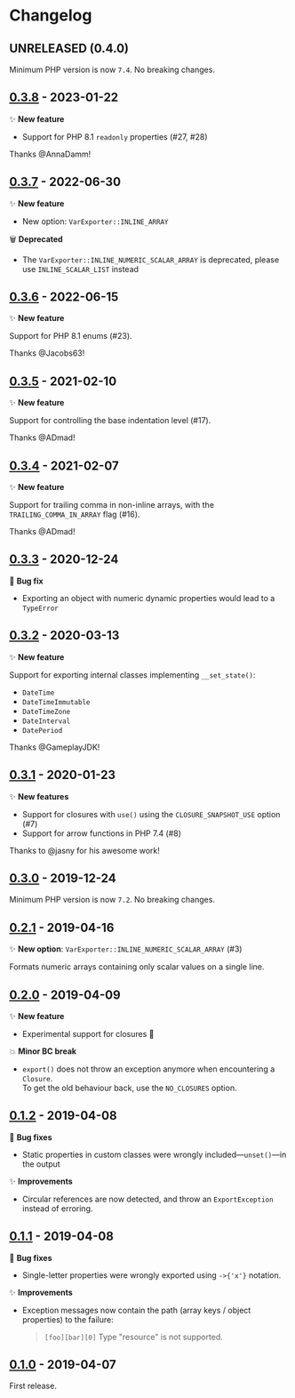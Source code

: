 # Changelog

## UNRELEASED (0.4.0)

Minimum PHP version is now `7.4`. No breaking changes.

## [0.3.8](https://github.com/brick/varexporter/releases/tag/0.3.8) - 2023-01-22

✨ **New feature**

- Support for PHP 8.1 `readonly` properties (#27, #28)

Thanks @AnnaDamm!

## [0.3.7](https://github.com/brick/varexporter/releases/tag/0.3.7) - 2022-06-30

✨ **New feature**

- New option: `VarExporter::INLINE_ARRAY`

🗑️ **Deprecated**

- The `VarExporter::INLINE_NUMERIC_SCALAR_ARRAY` is deprecated, please use `INLINE_SCALAR_LIST` instead

## [0.3.6](https://github.com/brick/varexporter/releases/tag/0.3.6) - 2022-06-15

✨ **New feature**

Support for PHP 8.1 enums (#23).

Thanks @Jacobs63!

## [0.3.5](https://github.com/brick/varexporter/releases/tag/0.3.5) - 2021-02-10

✨ **New feature**

Support for controlling the base indentation level (#17).

Thanks @ADmad!

## [0.3.4](https://github.com/brick/varexporter/releases/tag/0.3.4) - 2021-02-07

✨ **New feature**

Support for trailing comma in non-inline arrays, with the `TRAILING_COMMA_IN_ARRAY` flag (#16).

Thanks @ADmad!

## [0.3.3](https://github.com/brick/varexporter/releases/tag/0.3.3) - 2020-12-24

🐛 **Bug fix**

- Exporting an object with numeric dynamic properties would lead to a `TypeError`

## [0.3.2](https://github.com/brick/varexporter/releases/tag/0.3.2) - 2020-03-13

✨ **New feature**

Support for exporting internal classes implementing `__set_state()`:

- `DateTime`
- `DateTimeImmutable`
- `DateTimeZone`
- `DateInterval`
- `DatePeriod`

Thanks @GameplayJDK!

## [0.3.1](https://github.com/brick/varexporter/releases/tag/0.3.1) - 2020-01-23

✨ **New features**

- Support for closures with `use()` using the `CLOSURE_SNAPSHOT_USE` option (#7)
- Support for arrow functions in PHP 7.4 (#8)

Thanks to @jasny for his awesome work!

## [0.3.0](https://github.com/brick/varexporter/releases/tag/0.3.0) - 2019-12-24

Minimum PHP version is now `7.2`. No breaking changes.

## [0.2.1](https://github.com/brick/varexporter/releases/tag/0.2.1) - 2019-04-16

✨ **New option**: `VarExporter::INLINE_NUMERIC_SCALAR_ARRAY` (#3)

Formats numeric arrays containing only scalar values on a single line.

## [0.2.0](https://github.com/brick/varexporter/releases/tag/0.2.0) - 2019-04-09

✨ **New feature**

- Experimental support for closures 🎉

💥 **Minor BC break**

- `export()` does not throw an exception anymore when encountering a `Closure`.  
  To get the old behaviour back, use the `NO_CLOSURES` option.

## [0.1.2](https://github.com/brick/varexporter/releases/tag/0.1.2) - 2019-04-08

🐛 **Bug fixes**

- Static properties in custom classes were wrongly included—`unset()`—in the output

✨ **Improvements**

- Circular references are now detected, and throw an `ExportException` instead of erroring.

## [0.1.1](https://github.com/brick/varexporter/releases/tag/0.1.1) - 2019-04-08

🐛 **Bug fixes**

- Single-letter properties were wrongly exported using `->{'x'}` notation.

✨ **Improvements**

- Exception messages now contain the path (array keys / object properties) to the failure:

    > `[foo][bar][0]` Type "resource" is not supported.

## [0.1.0](https://github.com/brick/varexporter/releases/tag/0.1.0) - 2019-04-07

First release.

